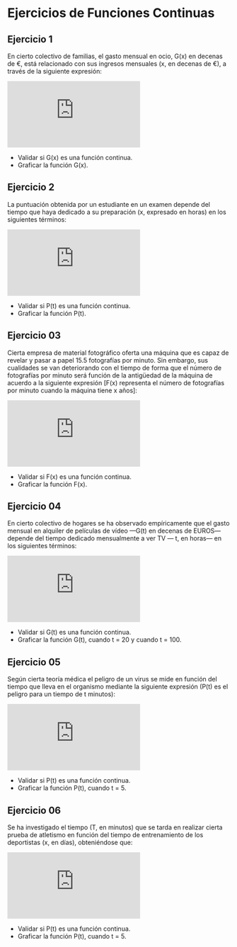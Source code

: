 # Ejercicios de Funciones Continuas

## Ejercicio 1

En cierto colectivo de familias, el gasto mensual en ocio, G(x) en decenas de €, está relacionado con sus ingresos mensuales (x, en decenas de €), a través de la siguiente expresión:

![equation_exercise_01](https://latex.codecogs.com/gif.latex?G%28x%29%3D%5Cbegin%7BBmatrix%7D%200.02x-1%20%26%20si%260%5Cleq%20x%5Cleq%20100%20%5C%5C%20%5Cfrac%7B30x%7D%7B2x&plus;2300%7D%20%26%20si%26%20100%20%3C%20x%20%5Cend%7BBmatrix%7D)

* Validar si G(x) es una función continua.
* Graficar la función G(x).

## Ejercicio 2

La puntuación obtenida por un estudiante en un examen depende del tiempo que haya dedicado a su preparación (x, expresado en horas) en los siguientes términos:

![equation_exercise_02](https://latex.codecogs.com/gif.latex?P%28t%29%3D%5Cbegin%7BBmatrix%7D%20%5Cfrac%7Bt%7D%7B3%7D%20%26%20si%260%5Cleq%20t%5Cleq%2015%20%5C%5C%20%5Cfrac%7B2t%7D%7B0.2t&plus;3%7D%20%26%20si%26%2015%20%3C%20t%20%5Cend%7BBmatrix%7D)

* Validar si P(t) es una función continua.
* Graficar la función P(t).

## Ejercicio 03

Cierta empresa de material fotográfico oferta una máquina que es capaz de revelar y pasar a papel 15.5 fotografías por minuto. Sin embargo, sus cualidades se van deteriorando con el tiempo de forma que el número de fotografías por minuto será función de la antigüedad de la máquina de acuerdo a la siguiente expresión [F(x) representa el número de fotografías por minuto cuando la máquina tiene x años]:

![equation_exercise_03](https://latex.codecogs.com/gif.latex?F%28x%29%3D%5Cbegin%7BBmatrix%7D%2015.5-1.1x%20%26%20si%260%5Cleq%20x%5Cleq%205%20%5C%5C%20%5Cfrac%7B5x&plus;45%7D%7Bx&plus;2%7D%20%26%20si%26%205%20%3C%20x%20%5Cend%7BBmatrix%7D)

* Validar si F(x) es una función continua.
* Graficar la función F(x).

## Ejercicio 04

En cierto colectivo de hogares se ha observado empíricamente que el gasto mensual en alquiler de películas de vídeo —G(t) en decenas de EUROS— depende del tiempo dedicado mensualmente a ver TV — t, en horas— en los siguientes términos:

![equation_exercise_04](https://latex.codecogs.com/gif.latex?G%28t%29%3D%5Cbegin%7BBmatrix%7D%200%20%26%20si%20%5C%3A%200%5Cleq%20t%3C%2020%5C%5C%200.1t%20%26%20si%20%5C%3A%2020%5Cleq%20t%3C%20100%5C%5C%20%5Cfrac%7B4t-1000%7D%7B2t&plus;100%7D%20%26%20si%20%5C%3A100%3Ct%20%5Cend%7BBmatrix%7D)

* Validar si G(t) es una función continua.
* Graficar la función G(t), cuando t = 20 y cuando t = 100.

## Ejercicio 05

Según cierta teoría médica el peligro de un virus se mide en función del tiempo que lleva en el organismo mediante la siguiente expresión (P(t) es el peligro para un tiempo de t minutos):

![equation_exercise_05](https://latex.codecogs.com/gif.latex?P%28t%29%3D%5Cbegin%7BBmatrix%7D%20t%5E%7B2%7D%20%26%20si%20%5C%3A%200%5Cleq%20t%5Cleq%205%5C%5C%20%5Cfrac%7B50t-62.5%7D%7B0.5t&plus;5%7D%20%26%20si%20%5C%3A5%3Ct%20%5Cend%7BBmatrix%7D)

* Validar si P(t) es una función continua.
* Graficar la función P(t), cuando t = 5.

## Ejercicio 06

Se ha investigado el tiempo (T, en minutos) que se tarda en realizar cierta prueba de atletismo en función del tiempo de entrenamiento de los deportistas (x, en días), obteniéndose que:

![equation_exercise_06](https://latex.codecogs.com/gif.latex?T%28t%29%3D%5Cbegin%7BBmatrix%7D%20%5Cfrac%7B300%7D%7Bx&plus;3%7D%20%26%20si%20%5C%3A%200%5Cleq%20x%5Cleq%2030%5C%5C%5C%5C%20%5Cfrac%7B1.125%7D%7B%28x-5%29%28x-15%29%7D&plus;2%20%26%20si%20%5C%3A30%3Ct%20%5Cend%7BBmatrix%7D)

* Validar si P(t) es una función continua.
* Graficar la función P(t), cuando t = 5.
